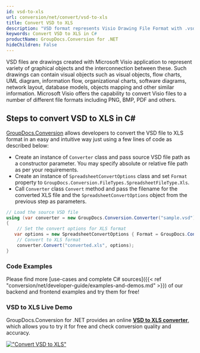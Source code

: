 ```yaml
---
id: vsd-to-xls
url: conversion/net/convert/vsd-to-xls
title: Convert VSD to XLS
description: "VSD format represents Visio Drawing File Format with .vsd extension. Learn how to convert VSD to XLS file programmatically in C# language using GroupDocs.Conversion for .NET library."
keywords: Convert VSD to XLS in C#
productName: GroupDocs.Conversion for .NET
hideChildren: False
---
```


VSD files are drawings created with Microsoft Visio application to represent variety of graphical objects and the interconnection between these. Such drawings can contain visual objects such as visual objects, flow charts, UML diagram, information flow, organizational charts, software diagrams, network layout, database models, objects mapping and other similar information. Microsoft Visio offers the capability to convert Visio files to a number of different file formats including PNG, BMP, PDF and others.

## Steps to convert VSD to XLS in C#

[GroupDocs.Conversion](https://products.groupdocs.com/conversion/net) allows developers to convert the VSD file to XLS format in an easy and intuitive way just using a few lines of code as described below:

* Create an instance of `Converter` class and pass source VSD file path as a constructor parameter. You may specify absolute or relative file path as per your requirements. 
* Create an instance of `SpreadsheetConvertOptions` class and set `Format` property to `GroupDocs.Conversion.FileTypes.SpreadsheetFileType.Xls`.
* Call `Converter` class `Convert` method and pass the filename for the converted XLS file and the `SpreadsheetConvertOptions` object from the previous step as parameters.

```csharp
// Load the source VSD file
using (var converter = new GroupDocs.Conversion.Converter("sample.vsd"))
{
    // Set the convert options for XLS format
   var options = new SpreadsheetConvertOptions { Format = GroupDocs.Conversion.FileTypes.SpreadsheetFileType.Xls };
    // Convert to XLS format
    converter.Convert("converted.xls", options);
}
```

### Code Examples

Please find more [use-cases and complete C# sources]({{< ref "conversion/net/developer-guide/examples-and-demos.md" >}}) of our backend and frontend examples and try them for free!

### VSD to XLS Live Demo

GroupDocs.Conversion for .NET provides an online [**VSD to XLS converter**](https://products.groupdocs.app/conversion/vsd-to-xls), which allows you to try it for free and check conversion quality and accuracy.

[!["Convert VSD to XLS"](conversion/net/images/convert-to-xls/convert-vsd-to-xls.png)](https://products.groupdocs.app/conversion/vsd-to-xls)